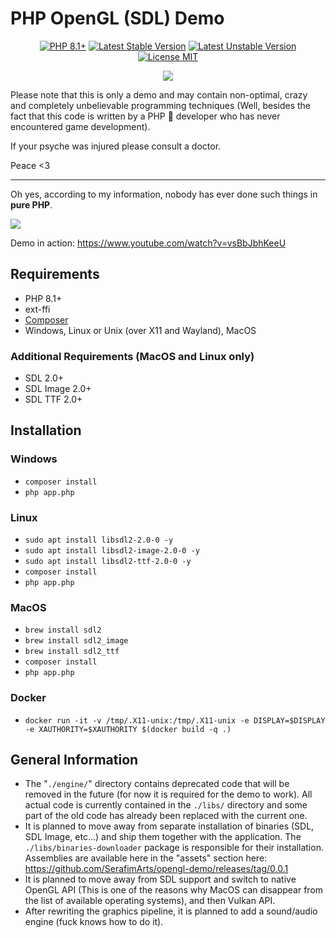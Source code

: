 # PHP OpenGL (SDL) Demo

<p align="center">
    <a href="https://packagist.org/packages/serafim/opengl-demo"><img src="https://poser.pugx.org/serafim/opengl-demo/require/php?style=for-the-badge" alt="PHP 8.1+"></a>
    <a href="https://packagist.org/packages/serafim/opengl-demo"><img src="https://poser.pugx.org/serafim/opengl-demo/version?style=for-the-badge" alt="Latest Stable Version"></a>
    <a href="https://packagist.org/packages/serafim/opengl-demo"><img src="https://poser.pugx.org/serafim/opengl-demo/v/unstable?style=for-the-badge" alt="Latest Unstable Version"></a>
    <a href="https://raw.githubusercontent.com/serafim/opengl-demo/master/LICENSE.md"><img src="https://poser.pugx.org/serafim/opengl-demo/license?style=for-the-badge" alt="License MIT"></a>
</p>

<p align="center">
    <a href="https://github.com/SerafimArts/opengl-demo/actions"><img src="https://github.com/SerafimArts/opengl-demo/workflows/build/badge.svg"></a>
</p>

Please note that this is only a demo and may contain non-optimal, crazy and
completely unbelievable programming techniques (Well, besides the fact that this 
code is written by a PHP 🐒 developer who has never encountered game development).

If your psyche was injured please consult a doctor.

Peace <3

------

Oh yes, according to my information, nobody has ever done such things 
in **pure PHP**.

![](https://habrastorage.org/webt/xd/8u/dn/xd8udncjdbysbj4dglahj8kfizw.png)

Demo in action: https://www.youtube.com/watch?v=vsBbJbhKeeU

## Requirements

- PHP 8.1+
- ext-ffi
- [Composer](https://getcomposer.org/download/)
- Windows, Linux or Unix (over X11 and Wayland), MacOS

### Additional Requirements (MacOS and Linux only)

- SDL 2.0+
- SDL Image 2.0+
- SDL TTF 2.0+

## Installation

### Windows

- `composer install`
- `php app.php`

### Linux

- `sudo apt install libsdl2-2.0-0 -y`
- `sudo apt install libsdl2-image-2.0-0 -y`
- `sudo apt install libsdl2-ttf-2.0-0 -y`
- `composer install`
- `php app.php`

### MacOS

- `brew install sdl2`
- `brew install sdl2_image`
- `brew install sdl2_ttf`
- `composer install`
- `php app.php`

### Docker

- `docker run -it -v /tmp/.X11-unix:/tmp/.X11-unix -e DISPLAY=$DISPLAY -e XAUTHORITY=$XAUTHORITY $(docker build -q .)`

## General Information

- The "`./engine/`" directory contains deprecated code that will be removed in
  the future (for now it is required for the demo to work). All actual code is
  currently contained in the `./libs/` directory and some part of the old code
  has already been replaced with the current one.
- It is planned to move away from separate installation of binaries 
  (SDL, SDL Image, etc...) and ship them together with the application.
  The `./libs/binaries-downloader` package is responsible for their installation. 
  Assemblies are available here in the "assets" section here: https://github.com/SerafimArts/opengl-demo/releases/tag/0.0.1
- It is planned to move away from SDL support and switch to native OpenGL API 
  (This is one of the reasons why MacOS can disappear from the list of available
  operating systems), and then Vulkan API.
- After rewriting the graphics pipeline, it is planned to add a sound/audio 
  engine (fuck knows how to do it).
